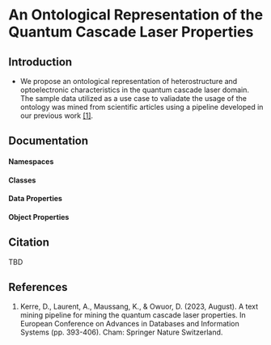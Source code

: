# An Ontological Representation of the Quantum Cascade Laser Properties
## Introduction
* We propose an ontological representation of heterostructure and optoelectronic characteristics in the quantum cascade laser domain. The sample data utilized as a use case to valiadate the usage of the ontology was mined from scientific articles using a pipeline developed in our previous work [[1]](https://doi.org/10.1007/978-3-031-42941-5_34).
## Documentation
#### Namespaces
#### Classes
#### Data Properties
#### Object Properties
## Citation
TBD
## References
1. Kerre, D., Laurent, A., Maussang, K., & Owuor, D. (2023, August). A text mining pipeline for mining the quantum cascade laser properties. In European Conference on Advances in Databases and Information Systems (pp. 393-406). Cham: Springer Nature Switzerland.

